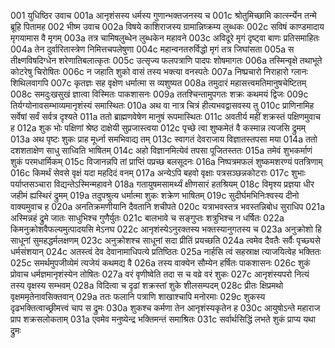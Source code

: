 001	युधिष्ठिर उवाच
001a	आनृशंसस्य धर्मस्य गुणान्भक्तजनस्य च
001c	श्रोतुमिच्छामि कार्त्स्न्येन तन्मे ब्रूहि पितामह
002	भीष्म उवाच
002a	विषये काशिराजस्य ग्रामान्निष्क्रम्य लुब्धकः
002c	सविषं काण्डमादाय मृगयामास वै मृगम्
003a	तत्र चामिषलुब्धेन लुब्धकेन महावने
003c	अविदूरे मृगं दृष्ट्वा बाणः प्रतिसमाहितः
004a	तेन दुर्वारितास्त्रेण निमित्तचपलेषुणा
004c	महान्वनतरुर्विद्धो मृगं तत्र जिघांसता
005a	स तीक्ष्णविषदिग्धेन शरेणातिबलात्कृतः
005c	उत्सृज्य फलपत्राणि पादपः शोषमागतः
006a	तस्मिन्वृक्षे तथाभूते कोटरेषु चिरोषितः
006c	न जहाति शुको वासं तस्य भक्त्या वनस्पतेः
007a	निष्प्रचारो निराहारो ग्लानः शिथिलवागपि
007c	कृतज्ञः सह वृक्षेण धर्मात्मा स व्यशुष्यत
008a	तमुदारं महासत्त्वमतिमानुषचेष्टितम्
008c	समदुःखसुखं ज्ञात्वा विस्मितः पाकशासनः
009a	ततश्चिन्तामुपगतः शक्रः कथमयं द्विजः
009c	तिर्यग्योनावसम्भाव्यमानृशंस्यं समास्थितः
010a	अथ वा नात्र चित्रं हीत्यभवद्वासवस्य तु
010c	प्राणिनामिह सर्वेषां सर्वं सर्वत्र दृश्यते
011a	ततो ब्राह्मणवेषेण मानुषं रूपमास्थितः
011c	अवतीर्य महीं शक्रस्तं पक्षिणमुवाच ह
012a	शुक भोः पक्षिणां श्रेष्ठ दाक्षेयी सुप्रजास्त्वया
012c	पृच्छे त्वा शुष्कमेतं वै कस्मान्न त्यजसि द्रुमम्
013a	अथ पृष्टः शुकः प्राह मूर्ध्ना समभिवाद्य तम्
013c	स्वागतं देवराजाय विज्ञातस्तपसा मया
014a	ततो दशशताक्षेण साधु साध्विति भाषितम्
014c	अहो विज्ञानमित्येवं तपसा पूजितस्ततः
015a	तमेवं शुभकर्माणं शुकं परमधार्मिकम्
015c	विजानन्नपि तां प्राप्तिं पप्रच्छ बलसूदनः
016a	निष्पत्रमफलं शुष्कमशरण्यं पतत्रिणाम्
016c	किमर्थं सेवसे वृक्षं यदा महदिदं वनम्
017a	अन्येऽपि बहवो वृक्षाः पत्रसञ्छन्नकोटराः
017c	शुभाः पर्याप्तसञ्चारा विद्यन्तेऽस्मिन्महावने
018a	गतायुषमसामर्थ्यं क्षीणसारं हतश्रियम्
018c	विमृश्य प्रज्ञया धीर जहीमं ह्यस्थिरं द्रुमम्
019a	तदुपश्रुत्य धर्मात्मा शुकः शक्रेण भाषितम्
019c	सुदीर्घमभिनिःश्वस्य दीनो वाक्यमुवाच ह
020a	अनतिक्रमणीयानि दैवतानि शचीपते
020c	यत्राभवस्तत्र भवस्तन्निबोध सुराधिप
021a	अस्मिन्नहं द्रुमे जातः साधुभिश्च गुणैर्युतः
021c	बालभावे च सङ्गुप्तः शत्रुभिश्च न धर्षितः
022a	किमनुक्रोशवैफल्यमुत्पादयसि मेऽनघ
022c	आनृशंस्येऽनुरक्तस्य भक्तस्यानुगतस्य च
023a	अनुक्रोशो हि साधूनां सुमहद्धर्मलक्षणम्
023c	अनुक्रोशश्च साधूनां सदा प्रीतिं प्रयच्छति
024a	त्वमेव दैवतैः सर्वैः पृच्छ्यसे धर्मसंशयान्
024c	अतस्त्वं देव देवानामाधिपत्ये प्रतिष्ठितः
025a	नार्हसि त्वं सहस्राक्ष त्याजयित्वेह भक्तितः
025c	समर्थमुपजीव्येमं त्यजेयं कथमद्य वै
026a	तस्य वाक्येन सौम्येन हर्षितः पाकशासनः
026c	शुकं प्रोवाच धर्मज्ञमानृशंस्येन तोषितः
027a	वरं वृणीष्वेति तदा स च वव्रे वरं शुकः
027c	आनृशंस्यपरो नित्यं तस्य वृक्षस्य सम्भवम्
028a	विदित्वा च दृढां शक्रस्तां शुके शीलसम्पदम्
028c	प्रीतः क्षिप्रमथो वृक्षममृतेनावसिक्तवान्
029a	ततः फलानि पत्राणि शाखाश्चापि मनोरमाः
029c	शुकस्य दृढभक्तित्वाच्छ्रीमत्त्वं चाप स द्रुमः
030a	शुकश्च कर्मणा तेन आनृशंस्यकृतेन ह
030c	आयुषोऽन्ते महाराज प्राप शक्रसलोकताम्
031a	एवमेव मनुष्येन्द्र भक्तिमन्तं समाश्रितः
031c	सर्वार्थसिद्धिं लभते शुकं प्राप्य यथा द्रुमः
